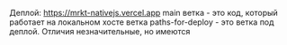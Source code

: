 Деплой: https://mrkt-nativejs.vercel.app
main ветка - это код, который работает на локальном хосте
ветка paths-for-deploy - это ветка под деплой. Отличия незначительные, но имеются
